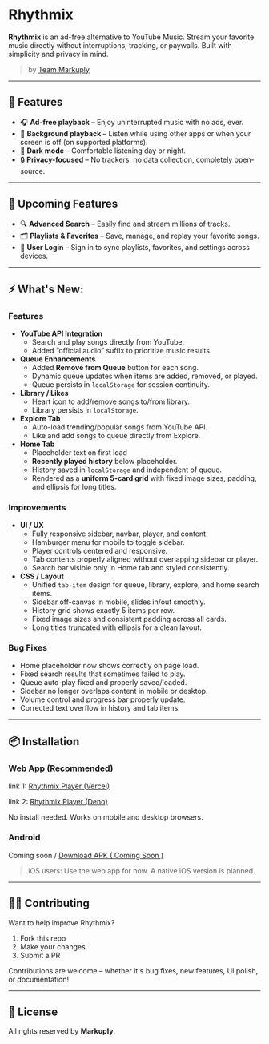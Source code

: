 # Rhythmix

**Rhythmix** is an ad-free alternative to YouTube Music. Stream your favorite music directly without interruptions, tracking, or paywalls. Built with simplicity and privacy in mind.

> by [Team Markuply](https://markuply.vercel.app/)

---

## 🌟 Features

- 🎧 **Ad-free playback** – Enjoy uninterrupted music with no ads, ever.
- 🎵 **Background playback** – Listen while using other apps or when your screen is off (on supported platforms).
- 🌙 **Dark mode** – Comfortable listening day or night.
- 🔒 **Privacy-focused** – No trackers, no data collection, completely open-source.

---

## 🚀 Upcoming Features

- 🔍 **Advanced Search** – Easily find and stream millions of tracks.
- 🗂️ **Playlists & Favorites** – Save, manage, and replay your favorite songs.
- 🔐 **User Login** – Sign in to sync playlists, favorites, and settings across devices.

---

## ⚡ What's New:

### Features

- **YouTube API Integration**
  - Search and play songs directly from YouTube.
  - Added “official audio” suffix to prioritize music results.
- **Queue Enhancements**
  - Added **Remove from Queue** button for each song.
  - Dynamic queue updates when items are added, removed, or played.
  - Queue persists in `localStorage` for session continuity.
- **Library / Likes**
  - Heart icon to add/remove songs to/from library.
  - Library persists in `localStorage`.
- **Explore Tab**
  - Auto-load trending/popular songs from YouTube API.
  - Like and add songs to queue directly from Explore.
- **Home Tab**
  - Placeholder text on first load
  - **Recently played history** below placeholder.
  - History saved in `localStorage` and independent of queue.
  - Rendered as a **uniform 5-card grid** with fixed image sizes, padding, and ellipsis for long titles.

### Improvements

- **UI / UX**
  - Fully responsive sidebar, navbar, player, and content.
  - Hamburger menu for mobile to toggle sidebar.
  - Player controls centered and responsive.
  - Tab contents properly aligned without overlapping sidebar or player.
  - Search bar visible only in Home tab and styled consistently.
- **CSS / Layout**
  - Unified `tab-item` design for queue, library, explore, and home search items.
  - Sidebar off-canvas in mobile, slides in/out smoothly.
  - History grid shows exactly 5 items per row.
  - Fixed image sizes and consistent padding across all cards.
  - Long titles truncated with ellipsis for a clean layout.

### Bug Fixes

- Home placeholder now shows correctly on page load.
- Fixed search results that sometimes failed to play.
- Queue auto-play fixed and properly saved/loaded.
- Sidebar no longer overlaps content in mobile or desktop.
- Volume control and progress bar properly update.
- Corrected text overflow in history and tab items.

---

## 📦 Installation

### Web App (Recommended)

link 1: [Rhythmix Player (Vercel)](https://rhythmix-teal.vercel.app/)

link 2: [Rhythmix Player (Deno)](https://rhythmix.markuply.deno.net/)

No install needed. Works on mobile and desktop browsers.

### Android

Coming soon / [Download APK ( Coming Soon )](https://rhythmixapk.com)

> iOS users: Use the web app for now. A native iOS version is planned.

---

## 🧑‍💻 Contributing

Want to help improve Rhythmix?

1. Fork this repo
2. Make your changes
3. Submit a PR

Contributions are welcome – whether it's bug fixes, new features, UI polish, or documentation!

---

## 📝 License

All rights reserved by **Markuply**.
